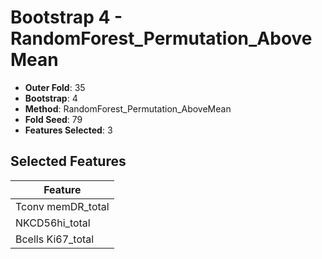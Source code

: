 # Bootstrap 4 - RandomForest_Permutation_AboveMean

- **Outer Fold**: 35
- **Bootstrap**: 4
- **Method**: RandomForest_Permutation_AboveMean
- **Fold Seed**: 79
- **Features Selected**: 3

## Selected Features

| Feature |
|---------|
| Tconv memDR_total |
| NKCD56hi_total |
| Bcells Ki67_total |
